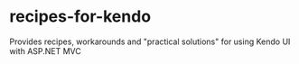 # recipes-for-kendo
Provides recipes, workarounds and "practical solutions" for using Kendo UI with ASP.NET MVC
